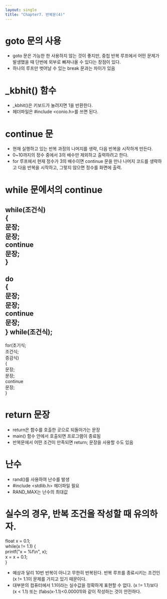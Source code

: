 ```yaml
---
layout: single
title: "Chapter7. 반복문(4)"
---
```


# goto 문의 사용

+ goto 문은 가능한 한 사용하지 않는 것이 좋지만, 중첩 반복 루프에서 어떤 문제가 발생했을 때 단번에 외부로 빠져나올 수 있다는 장점이 있다.   
+ 하나의 루프만 벗어날 수 있는 break 문과는 차이가 있음   

# _kbhit() 함수

+ _kbhit()은 키보드가 눌려지면 1을 반환한다.   
+ 헤더파일은 #include <conio.h>를 쓰면 된다.   

# continue 문

+ 현재 실행하고 있는 반복 과정의 나머지를 생략, 다음 반복을 시작하게 만든다.   
+ 0~10까지의 정수 중에서 3의 배수만 제외하고 출력하려고 한다.   
+ for 루프에서 현재 정수가 3의 배수이면 continue 문을 만나 나머지 코드를 생략하고 다음 반복을 시작하고, 그렇지 않으면 정수를 화면에 출력.   

# while 문에서의 continue

while(조건식)   
{   
    문장;   
    문장;   
    continue   
    문장;   
}   
-----------------   
do   
{   
    문장;   
    문장;   
    continue   
    문장;   
} while(조건식);   
-----------------   
for(초기식;   
    조건식;   
    증감식)   
{   
    문장;   
    문장;   
    continue   
    문장;   
}   

# return 문장

+ return은 함수를 호출한 곳으로 되돌아가는 문장   
+ main() 함수 안에서 호출되면 프로그램이 종료됨   
+ 반복문에서 어떤 조건이 만족되면 return; 문장을 사용할 수도 있음   

# 난수

+ rand()를 사용하여 난수를 발생   
+ #include <stdlib.h> 헤더파일 필요   
+ RAND_MAX는 난수의 최대값   

# 실수의 경우, 반복 조건을 작성할 때 유의하자.

float x = 0.1;   
while(x != 1.1) {   
    printf("x = %f\n", x);   
    x = x + 0.1;   
}   
+ 예상과 달리 10번 반복이 아니고 무한히 반복된다. 반복 루프를 종료시키는 조건인 (x != 1.1이 문제를 가지고 있기 때문이다.   
+ 대부분의 컴퓨터에서 1.1이라는 실수값을 정확하게 표현할 수 없다. (x != 1.1)보다 (x < 1.1) 또는 (fabs(x-1.1)<0.00001)와 같이 작성하는 것이 안전하다.   




